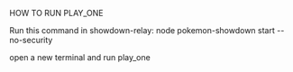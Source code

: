 HOW TO RUN PLAY_ONE

Run this command in showdown-relay:
node pokemon-showdown start --no-security

open a new terminal and run play_one